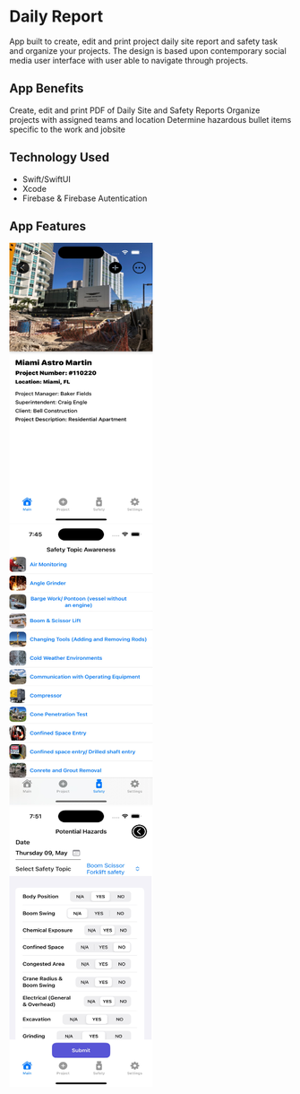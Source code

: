 # Daily Report

App built to create, edit and print project daily site report and safety task and organize your projects. The design is based upon contemporary social media user interface with user able to 
navigate through projects.

## App Benefits
Create, edit and print PDF of Daily Site and Safety Reports
Organize projects with assigned teams and location
Determine hazardous bullet items specific to the work and jobsite

## Technology Used
- Swift/SwiftUI
- Xcode
- Firebase & Firebase Autentication

## App Features

<a ><img src="https://github.com/mitsumoristudio/DailyReport-/blob/4f45b66f13588596f8e3559f0aad9f8bcc2e6490/screen2.jpg" width= "256" height = "500" /></a>
<a ><img src="https://github.com/mitsumoristudio/DailyReport-/blob/e5113306420ede7f849ec246b40ae4925f021b35/screen4.jpg" width= "256" height = "500" /></a>
<a ><img src="https://github.com/mitsumoristudio/DailyReport-/blob/6276603c8a9d2cced130846a2d008fcaf40e8514/screen5.jpg" width= "256" height = "500" /></a>

